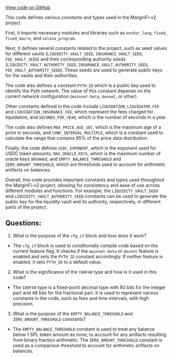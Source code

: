 [View code on GitHub](https://github.com/mrgnlabs/marginfi-v2/src/constants.rs)

This code defines various constants and types used in the MarginFi-v2 project. 

First, it imports necessary modules and libraries such as `anchor_lang`, `fixed`, `fixed_macro`, and `solana_program`. 

Next, it defines several constants related to the project, such as seed values for different vaults (`LIQUIDITY_VAULT_SEED`, `INSURANCE_VAULT_SEED`, `FEE_VAULT_SEED`) and their corresponding authority seeds (`LIQUIDITY_VAULT_AUTHORITY_SEED`, `INSURANCE_VAULT_AUTHORITY_SEED`, `FEE_VAULT_AUTHORITY_SEED`). These seeds are used to generate public keys for the vaults and their authorities.

The code also defines a constant `PYTH_ID` which is a public key used to identify the Pyth network. The value of this constant depends on the current network configuration (`mainnet-beta`, `devnet`, or other).

Other constants defined in the code include `LIQUIDATION_LIQUIDATOR_FEE` and `LIQUIDATION_INSURANCE_FEE`, which represent the fees charged for liquidation, and `SECONDS_PER_YEAR`, which is the number of seconds in a year. 

The code also defines `MAX_PRICE_AGE_SEC`, which is the maximum age of a price in seconds, and `CONF_INTERVAL_MULTIPLE`, which is a constant used to calculate the range that contains 95% of the price data distribution. 

Finally, the code defines `USDC_EXPONENT`, which is the exponent used for USDC token amounts, `MAX_ORACLE_KEYS`, which is the maximum number of oracle keys allowed, and `EMPTY_BALANCE_THRESHOLD` and `ZERO_AMOUNT_THRESHOLD`, which are thresholds used to account for arithmetic artifacts on balances.

Overall, this code provides important constants and types used throughout the MarginFi-v2 project, allowing for consistency and ease of use across different modules and functions. For example, the `LIQUIDITY_VAULT_SEED` and `LIQUIDITY_VAULT_AUTHORITY_SEED` constants can be used to generate the public key for the liquidity vault and its authority, respectively, in different parts of the project.
## Questions: 
 1. What is the purpose of the `cfg_if` block and how does it work?
- The `cfg_if` block is used to conditionally compile code based on the current feature flag. It checks if the `mainnet-beta` or `devnet` feature is enabled and sets the `PYTH_ID` constant accordingly. If neither feature is enabled, it sets `PYTH_ID` to a default value.

2. What is the significance of the `I80F48` type and how is it used in this code?
- The `I80F48` type is a fixed-point decimal type with 80 bits for the integer part and 48 bits for the fractional part. It is used to represent various constants in the code, such as fees and time intervals, with high precision.

3. What is the purpose of the `EMPTY_BALANCE_THRESHOLD` and `ZERO_AMOUNT_THRESHOLD` constants?
- The `EMPTY_BALANCE_THRESHOLD` constant is used to treat any balance below 1 SPL token amount as none, to account for any artifacts resulting from binary fraction arithmetic. The `ZERO_AMOUNT_THRESHOLD` constant is used as a comparison threshold to account for arithmetic artifacts on balances.
